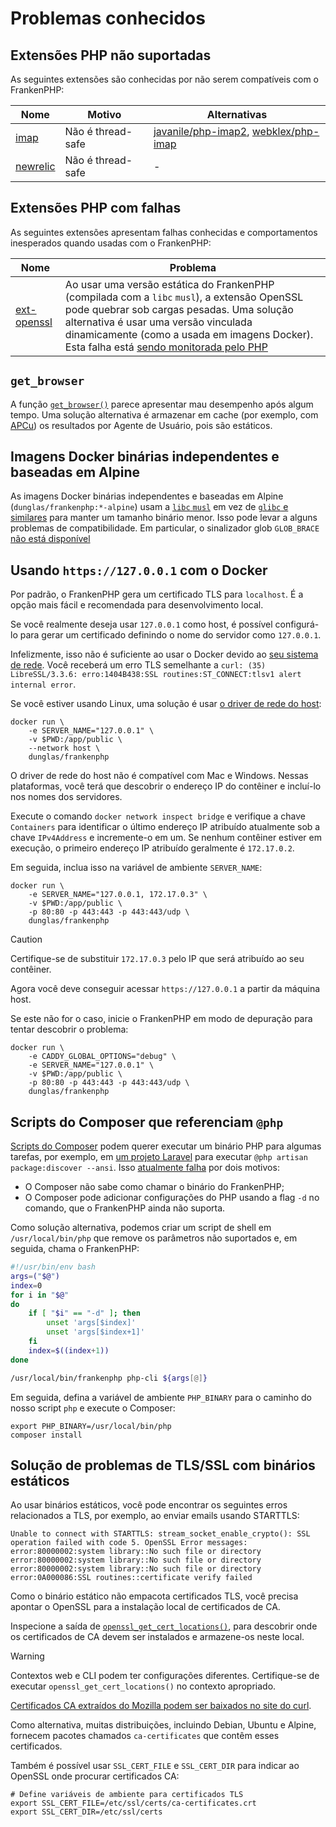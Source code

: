 <!--
[//]: # Copyright (c) 2022-present Kévin Dunglas.

[//]: # Documentation licensed under the MIT License.
[//]: # The original work was translated from English into Brazilian Portuguese.
[//]: # https://github.com/php/frankenphp/blob/main/LICENSE

source_url: https://github.com/php/frankenphp/blob/main/docs/known-issues.md
revision: ac900e0df433d6f05df11eefe1e2ba88fa6dac5e
status: review
-->

# Problemas conhecidos

## Extensões PHP não suportadas

As seguintes extensões são conhecidas por não serem compatíveis com o
FrankenPHP:

| Nome                                                                                                        | Motivo            | Alternativas                                                                                                         |
|-------------------------------------------------------------------------------------------------------------|-------------------|----------------------------------------------------------------------------------------------------------------------|
| [imap](https://www.php.net/manual/pt_BR/imap.installation.php)                                              | Não é thread-safe | [javanile/php-imap2](https://github.com/javanile/php-imap2), [webklex/php-imap](https://github.com/Webklex/php-imap) |
| [newrelic](https://docs.newrelic.com/docs/apm/agents/php-agent/getting-started/introduction-new-relic-php/) | Não é thread-safe | -                                                                                                                    |

## Extensões PHP com falhas

As seguintes extensões apresentam falhas conhecidas e comportamentos inesperados
quando usadas com o FrankenPHP:

| Nome                                                             | Problema                                                                                                                                                                                                                                                                                                                    |
|------------------------------------------------------------------|-----------------------------------------------------------------------------------------------------------------------------------------------------------------------------------------------------------------------------------------------------------------------------------------------------------------------------|
| [ext-openssl](https://www.php.net/manual/pt_BR/book.openssl.php) | Ao usar uma versão estática do FrankenPHP (compilada com a `libc` `musl`), a extensão OpenSSL pode quebrar sob cargas pesadas. Uma solução alternativa é usar uma versão vinculada dinamicamente (como a usada em imagens Docker). Esta falha está [sendo monitorada pelo PHP](https://github.com/php/php-src/issues/13648) |

## `get_browser`

A função
[`get_browser()`](https://www.php.net/manual/pt_BR/function.get-browser.php)
parece apresentar mau desempenho após algum tempo.
Uma solução alternativa é armazenar em cache (por exemplo, com
[APCu](https://www.php.net/manual/pt_BR/book.apcu.php)) os resultados por Agente
de Usuário, pois são estáticos.

## Imagens Docker binárias independentes e baseadas em Alpine

As imagens Docker binárias independentes e baseadas em Alpine
(`dunglas/frankenphp:*-alpine`) usam a [`libc` `musl`](https://musl.libc.org/)
em vez de [`glibc` e similares](https://www.etalabs.net/compare_libcs.html) para
manter um tamanho binário menor.
Isso pode levar a alguns problemas de compatibilidade.
Em particular, o sinalizador glob `GLOB_BRACE`
[não está disponível](https://www.php.net/manual/pt_BR/function.glob.php)

## Usando `https://127.0.0.1` com o Docker

Por padrão, o FrankenPHP gera um certificado TLS para `localhost`.
É a opção mais fácil e recomendada para desenvolvimento local.

Se você realmente deseja usar `127.0.0.1` como host, é possível configurá-lo
para gerar um certificado definindo o nome do servidor como `127.0.0.1`.

Infelizmente, isso não é suficiente ao usar o Docker devido ao
[seu sistema de rede](https://docs.docker.com/network/).
Você receberá um erro TLS semelhante a
`curl: (35) LibreSSL/3.3.6: erro:1404B438:SSL routines:ST_CONNECT:tlsv1 alert internal error`.

Se você estiver usando Linux, uma solução é usar
[o driver de rede do host](https://docs.docker.com/network/network-tutorial-host/):

```console
docker run \
    -e SERVER_NAME="127.0.0.1" \
    -v $PWD:/app/public \
    --network host \
    dunglas/frankenphp
```

O driver de rede do host não é compatível com Mac e Windows.
Nessas plataformas, você terá que descobrir o endereço IP do contêiner e
incluí-lo nos nomes dos servidores.

Execute o comando `docker network inspect bridge` e verifique a chave
`Containers` para identificar o último endereço IP atribuído atualmente sob a
chave `IPv4Address` e incremente-o em um.
Se nenhum contêiner estiver em execução, o primeiro endereço IP atribuído
geralmente é `172.17.0.2`.

Em seguida, inclua isso na variável de ambiente `SERVER_NAME`:

```console
docker run \
    -e SERVER_NAME="127.0.0.1, 172.17.0.3" \
    -v $PWD:/app/public \
    -p 80:80 -p 443:443 -p 443:443/udp \
    dunglas/frankenphp
```

> [!CAUTION]
>
> Certifique-se de substituir `172.17.0.3` pelo IP que será atribuído ao seu
> contêiner.

Agora você deve conseguir acessar `https://127.0.0.1` a partir da máquina host.

Se este não for o caso, inicie o FrankenPHP em modo de depuração para tentar
descobrir o problema:

```console
docker run \
    -e CADDY_GLOBAL_OPTIONS="debug" \
    -e SERVER_NAME="127.0.0.1" \
    -v $PWD:/app/public \
    -p 80:80 -p 443:443 -p 443:443/udp \
    dunglas/frankenphp
```

## Scripts do Composer que referenciam `@php`

[Scripts do Composer](https://getcomposer.org/doc/articles/scripts.md) podem
querer executar um binário PHP para algumas tarefas, por exemplo, em
[um projeto Laravel](laravel.md) para executar
`@php artisan package:discover --ansi`.
Isso
[atualmente falha](https://github.com/dunglas/frankenphp/issues/483#issuecomment-1899890915)
por dois motivos:

- O Composer não sabe como chamar o binário do FrankenPHP;
- O Composer pode adicionar configurações do PHP usando a flag `-d` no comando,
  que o FrankenPHP ainda não suporta.

Como solução alternativa, podemos criar um script de shell em
`/usr/local/bin/php` que remove os parâmetros não suportados e, em seguida,
chama o FrankenPHP:

```bash
#!/usr/bin/env bash
args=("$@")
index=0
for i in "$@"
do
    if [ "$i" == "-d" ]; then
        unset 'args[$index]'
        unset 'args[$index+1]'
    fi
    index=$((index+1))
done

/usr/local/bin/frankenphp php-cli ${args[@]}
```

Em seguida, defina a variável de ambiente `PHP_BINARY` para o caminho do nosso
script `php` e execute o Composer:

```console
export PHP_BINARY=/usr/local/bin/php
composer install
```

## Solução de problemas de TLS/SSL com binários estáticos

Ao usar binários estáticos, você pode encontrar os seguintes erros relacionados
a TLS, por exemplo, ao enviar emails usando STARTTLS:

```text
Unable to connect with STARTTLS: stream_socket_enable_crypto(): SSL operation failed with code 5. OpenSSL Error messages:
error:80000002:system library::No such file or directory
error:80000002:system library::No such file or directory
error:80000002:system library::No such file or directory
error:0A000086:SSL routines::certificate verify failed
```

Como o binário estático não empacota certificados TLS, você precisa apontar o
OpenSSL para a instalação local de certificados de CA.

Inspecione a saída de
[`openssl_get_cert_locations()`](https://www.php.net/manual/pt_BR/function.openssl-get-cert-locations.php),
para descobrir onde os certificados de CA devem ser instalados e armazene-os
neste local.

> [!WARNING]
>
> Contextos web e CLI podem ter configurações diferentes.
> Certifique-se de executar `openssl_get_cert_locations()` no contexto
> apropriado.

[Certificados CA extraídos do Mozilla podem ser baixados no site do curl](https://curl.se/docs/caextract.html).

Como alternativa, muitas distribuições, incluindo Debian, Ubuntu e Alpine,
fornecem pacotes chamados `ca-certificates` que contêm esses certificados.

Também é possível usar `SSL_CERT_FILE` e `SSL_CERT_DIR` para indicar ao OpenSSL
onde procurar certificados CA:

```console
# Define variáveis de ambiente para certificados TLS
export SSL_CERT_FILE=/etc/ssl/certs/ca-certificates.crt
export SSL_CERT_DIR=/etc/ssl/certs
```
